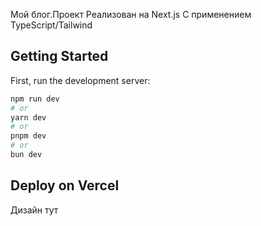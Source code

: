 Мой блог.Проект Реализован на Next.js С применением TypeScript/Tailwind

## Getting Started

First, run the development server:

```bash
npm run dev
# or
yarn dev
# or
pnpm dev
# or
bun dev
```

## Deploy on Vercel

Дизайн тут
